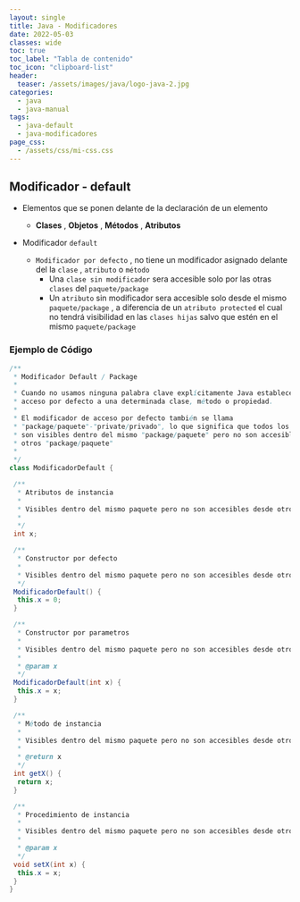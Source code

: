 ```yaml
---
layout: single
title: Java - Modificadores
date: 2022-05-03
classes: wide
toc: true
toc_label: "Tabla de contenido"
toc_icon: "clipboard-list"
header:
  teaser: /assets/images/java/logo-java-2.jpg
categories:
  - java
  - java-manual
tags:
  - java-default
  - java-modificadores
page_css: 
  - /assets/css/mi-css.css
---
```


## Modificador - default

* Elementos que se ponen delante de la declaración de un elemento
  * **Clases** , **Objetos** , **Métodos** , **Atributos**

* Modificador ``default``
  * ``Modificador por defecto`` , no tiene un modificador asignado delante del la ``clase`` , ``atributo`` o ``método``
    * Una ``clase sin modificador`` sera accesible solo por las otras ``clases`` del ``paquete/package``
    * Un ``atributo`` sin modificador sera accesible solo desde el mismo ``paquete/package`` , a diferencia de un ``atributo protected`` el cual no tendrá visibilidad en las ``clases hijas`` salvo que estén en el mismo ``paquete/package``

### Ejemplo de Código

```java
/**
 * Modificador Default / Package
 * 
 * Cuando no usamos ninguna palabra clave explícitamente Java establecerá un
 * acceso por defecto a una determinada clase, método o propiedad.
 * 
 * El modificador de acceso por defecto también se llama
 * "package/paquete"-"private/privado", lo que significa que todos los miembros
 * son visibles dentro del mismo "package/paquete" pero no son accesibles desde
 * otros "package/paquete"
 * 
 */
class ModificadorDefault {

 /**
  * Atributos de instancia
  * 
  * Visibles dentro del mismo paquete pero no son accesibles desde otros paquetes
  * 
  */
 int x;

 /**
  * Constructor por defecto
  * 
  * Visibles dentro del mismo paquete pero no son accesibles desde otros paquetes
  */
 ModificadorDefault() {
  this.x = 0;
 }

 /**
  * Constructor por parametros
  * 
  * Visibles dentro del mismo paquete pero no son accesibles desde otros paquetes
  * 
  * @param x
  */
 ModificadorDefault(int x) {
  this.x = x;
 }

 /**
  * Método de instancia
  * 
  * Visibles dentro del mismo paquete pero no son accesibles desde otros paquetes
  * 
  * @return x
  */
 int getX() {
  return x;
 }

 /**
  * Procedimiento de instancia
  * 
  * Visibles dentro del mismo paquete pero no son accesibles desde otros paquetes
  * 
  * @param x
  */
 void setX(int x) {
  this.x = x;
 }
}

```